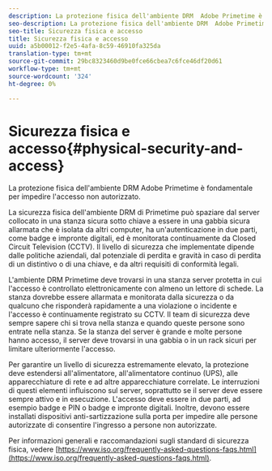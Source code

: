 ```yaml
---
description: La protezione fisica dell'ambiente DRM  Adobe Primetime è fondamentale per impedire l'accesso non autorizzato.
seo-description: La protezione fisica dell'ambiente DRM  Adobe Primetime è fondamentale per impedire l'accesso non autorizzato.
seo-title: Sicurezza fisica e accesso
title: Sicurezza fisica e accesso
uuid: a5b00012-f2e5-4afa-8c59-46910fa325da
translation-type: tm+mt
source-git-commit: 29bc8323460d9be0fce66cbea7c6fce46df20d61
workflow-type: tm+mt
source-wordcount: '324'
ht-degree: 0%

---
```



# Sicurezza fisica e accesso{#physical-security-and-access}

La protezione fisica dell&#39;ambiente DRM  Adobe Primetime è fondamentale per impedire l&#39;accesso non autorizzato.

La sicurezza fisica dell&#39;ambiente DRM di Primetime può spaziare dal server collocato in una stanza sicura sotto chiave a essere in una gabbia sicura allarmata che è isolata da altri computer, ha un&#39;autenticazione in due parti, come badge e impronte digitali, ed è monitorata continuamente da Closed Circuit Television (CCTV). Il livello di sicurezza che implementate dipende dalle politiche aziendali, dal potenziale di perdita e gravità in caso di perdita di un distintivo o di una chiave, e da altri requisiti di conformità legali.

L&#39;ambiente DRM Primetime deve trovarsi in una stanza server protetta in cui l&#39;accesso è controllato elettronicamente con almeno un lettore di schede. La stanza dovrebbe essere allarmata e monitorata dalla sicurezza o da qualcuno che risponderà rapidamente a una violazione o incidente e l&#39;accesso è continuamente registrato su CCTV. Il team di sicurezza deve sempre sapere chi si trova nella stanza e quando queste persone sono entrate nella stanza. Se la stanza del server è grande e molte persone hanno accesso, il server deve trovarsi in una gabbia o in un rack sicuri per limitare ulteriormente l&#39;accesso.

Per garantire un livello di sicurezza estremamente elevato, la protezione deve estendersi all&#39;alimentatore, all&#39;alimentatore continuo (UPS), alle apparecchiature di rete e ad altre apparecchiature correlate. Le interruzioni di questi elementi influiscono sul server, soprattutto se il server deve essere sempre attivo e in esecuzione. L&#39;accesso deve essere in due parti, ad esempio badge e PIN o badge e impronte digitali. Inoltre, devono essere installati dispositivi anti-sartizzazione sulla porta per impedire alle persone autorizzate di consentire l&#39;ingresso a persone non autorizzate.

Per informazioni generali e raccomandazioni sugli standard di sicurezza fisica, vedere [https://www.iso.org/frequently-asked-questions-faqs.html](https://www.iso.org/frequently-asked-questions-faqs.html).
